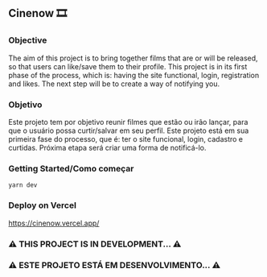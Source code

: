 ## Cinenow 🎞️

### Objective
The aim of this project is to bring together films that are or will be released, so that users can like/save them to their profile.
This project is in its first phase of the process, which is: having the site functional, login, registration and likes.
The next step will be to create a way of notifying you.

### Objetivo
Este projeto tem por objetivo reunir filmes que estão ou irão lançar, para que o usuário possa curtir/salvar em seu perfil.
Este projeto está em sua primeira fase do processo, que é: ter o site funcional, login, cadastro e curtidas.
Próxima etapa será criar uma forma de notificá-lo.

### Getting Started/Como começar
`yarn dev`

### Deploy on Vercel
https://cinenow.vercel.app/

### ⚠️ THIS PROJECT IS IN DEVELOPMENT... ⚠️
### ⚠️ ESTE PROJETO ESTÁ EM DESENVOLVIMENTO... ⚠️
